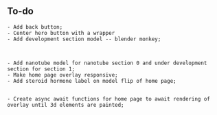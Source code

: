 ## To-do
    - Add back button;
    - Center hero button with a wrapper
    - Add development section model -- blender monkey;



    - Add nanotube model for nanotube section 0 and under development section for section 1;
    - Make home page overlay responsive;
    - Add steroid hormone label on model flip of home page;


    - Create async await functions for home page to await rendering of overlay until 3d elements are painted;